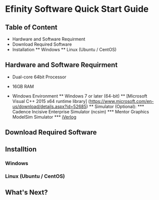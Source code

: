 # Efinity Software Quick Start Guide

## Table of Content
* Hardware and Software Requirment
* Download Required Software
* Installation
** Windows
** Linux (Ubuntu / CentOS)


## Hardware and Software Requirment

* Dual-core 64bit Processor
* 16GB RAM

* Windows Environment
  ** Windows 7 or later (64-bit)
  ** [Microsoft Visual C++ 2015 x64 runtime library] (https://www.microsoft.com/en-us/download/details.aspx?id=52685)
  ** Simulator (Optional): 
     *** Cadence Incisive Enterprise Simulator (ncsim)
     *** Mentor Graphics ModelSim Simulator
	 *** [iVerlog](http://iverilog.icarus.com/)
	 

## Download Required Software

## Installtion
### Windows
### Linux (Ubuntu / CentOS)

## What's Next?
